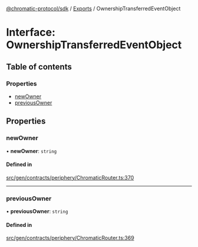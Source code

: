 [@chromatic-protocol/sdk](../README.md) / [Exports](../modules.md) / OwnershipTransferredEventObject

# Interface: OwnershipTransferredEventObject

## Table of contents

### Properties

- [newOwner](OwnershipTransferredEventObject.md#newowner)
- [previousOwner](OwnershipTransferredEventObject.md#previousowner)

## Properties

### newOwner

• **newOwner**: `string`

#### Defined in

[src/gen/contracts/periphery/ChromaticRouter.ts:370](https://github.com/chromatic-protocol/sdk/blob/ff89bc3/src/gen/contracts/periphery/ChromaticRouter.ts#L370)

___

### previousOwner

• **previousOwner**: `string`

#### Defined in

[src/gen/contracts/periphery/ChromaticRouter.ts:369](https://github.com/chromatic-protocol/sdk/blob/ff89bc3/src/gen/contracts/periphery/ChromaticRouter.ts#L369)
